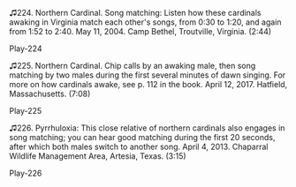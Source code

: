 ♫224. Northern Cardinal. Song matching: Listen how these cardinals
awaking in Virginia match each other's songs, from 0:30 to 1:20, and
again from 1:52 to 2:40. May 11, 2004. Camp Bethel, Troutville,
Virginia. (2:44)

Play-224

♫225. Northern Cardinal. Chip calls by an awaking male, then song
matching by two males during the first several minutes of dawn singing.
For more on how cardinals awake, see p. 112 in the book. April 12, 2017.
Hatfield, Massachusetts. (7:08)

Play-225

♫226. Pyrrhuloxia: This close relative of northern cardinals also
engages in song matching; you can hear good matching during the first 20
seconds, after which both males switch to another song. April 4, 2013.
Chaparral Wildlife Management Area, Artesia, Texas. (3:15)

Play-226
